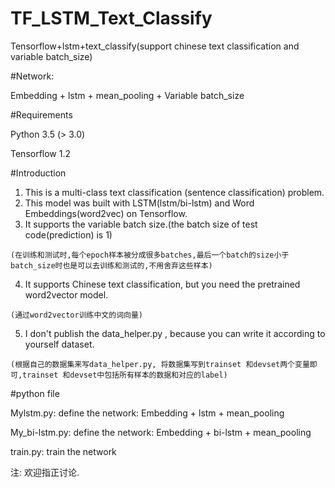 # TF_LSTM_Text_Classify
Tensorflow+lstm+text_classify(support chinese text classification and variable batch_size)

#Network:

  Embedding + lstm + mean_pooling + Variable batch_size
  
#Requirements

  Python 3.5 (> 3.0)
  
  Tensorflow 1.2

#Introduction
 
   1. This is a multi-class text classification (sentence classification) problem.
   2. This model was built with LSTM(lstm/bi-lstm) and Word Embeddings(word2vec) on Tensorflow.
   3. It supports the variable batch size.(the batch size of test code(prediction) is 1)
   
    (在训练和测试时,每个epoch样本被分成很多batches,最后一个batch的size小于batch_size时也是可以去训练和测试的,不用舍弃这些样本)
   
   4. It supports Chinese text classification, but you need the pretrained word2vector model.
   
    (通过word2vector训练中文的词向量)
   
   5. I don't publish the data_helper.py , because you can write it according to yourself dataset.
   
    (根据自己的数据集来写data_helper.py, 将数据集写到trainset 和devset两个变量即可,trainset 和devset中包括所有样本的数据和对应的label)

#python file

Mylstm.py: define the network: Embedding + lstm + mean_pooling

My_bi-lstm.py: define the network: Embedding + bi-lstm + mean_pooling

train.py: train the network


注: 欢迎指正讨论.

